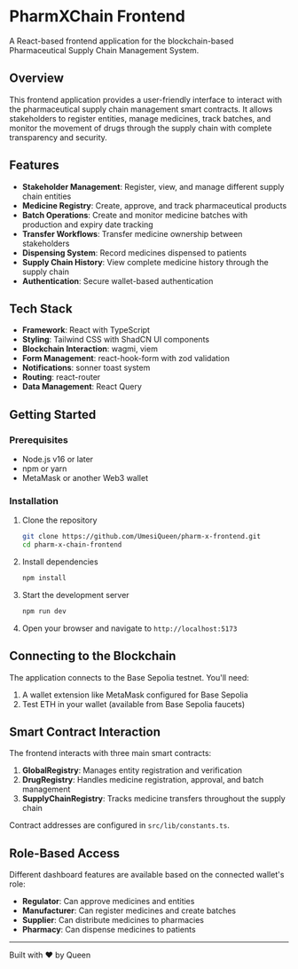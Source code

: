# PharmXChain Frontend

A React-based frontend application for the blockchain-based Pharmaceutical Supply Chain Management System.

## Overview

This frontend application provides a user-friendly interface to interact with the pharmaceutical supply chain management smart contracts. It allows stakeholders to register entities, manage medicines, track batches, and monitor the movement of drugs through the supply chain with complete transparency and security.

## Features

- **Stakeholder Management**: Register, view, and manage different supply chain entities
- **Medicine Registry**: Create, approve, and track pharmaceutical products
- **Batch Operations**: Create and monitor medicine batches with production and expiry date tracking
- **Transfer Workflows**: Transfer medicine ownership between stakeholders 
- **Dispensing System**: Record medicines dispensed to patients
- **Supply Chain History**: View complete medicine history through the supply chain
- **Authentication**: Secure wallet-based authentication

## Tech Stack

- **Framework**: React with TypeScript
- **Styling**: Tailwind CSS with ShadCN UI components
- **Blockchain Interaction**: wagmi, viem
- **Form Management**: react-hook-form with zod validation
- **Notifications**: sonner toast system
- **Routing**: react-router
- **Data Management**: React Query

## Getting Started

### Prerequisites

- Node.js v16 or later
- npm or yarn
- MetaMask or another Web3 wallet

### Installation

1. Clone the repository
   ```bash
   git clone https://github.com/UmesiQueen/pharm-x-frontend.git
   cd pharm-x-chain-frontend
   ```

2. Install dependencies
   ```bash
   npm install
   ```

3. Start the development server
   ```bash
   npm run dev
   ```

4. Open your browser and navigate to `http://localhost:5173`

## Connecting to the Blockchain

The application connects to the Base Sepolia testnet. You'll need:

1. A wallet extension like MetaMask configured for Base Sepolia
2. Test ETH in your wallet (available from Base Sepolia faucets)

## Smart Contract Interaction

The frontend interacts with three main smart contracts:

1. **GlobalRegistry**: Manages entity registration and verification
2. **DrugRegistry**: Handles medicine registration, approval, and batch management
3. **SupplyChainRegistry**: Tracks medicine transfers throughout the supply chain

Contract addresses are configured in `src/lib/constants.ts`.

## Role-Based Access

Different dashboard features are available based on the connected wallet's role:

- **Regulator**: Can approve medicines and entities
- **Manufacturer**: Can register medicines and create batches
- **Supplier**: Can distribute medicines to pharmacies
- **Pharmacy**: Can dispense medicines to patients

---

Built with ❤️ by Queen
